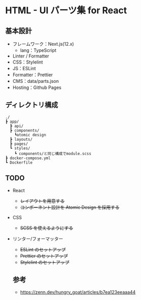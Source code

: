 # HTML - UI パーツ集 for React

## 基本設計

- フレームワーク：Next.js(12.x)
  - lang：TypeScript
- Linter / Formatter
- CSS：Stylelint
- JS：ESLint
- Formatter：Prettier
- CMS：data/parts.json
- Hosting：Github Pages

## ディレクトリ構成

```
./
┣ app/
  ┣ api/
  ┣ components/
    ┗atomic design
  ┣ layouts/
  ┣ pages/
  ┗ styles/
    ┗ components/と同じ構成でmodule.scss
┣ docker-compose.yml
┗ Dockerfile
```

## TODO

- React
  - ~~レイアウトを用意する~~
  - ~~コンポーネント設計を Atomic Design を採用する~~
- CSS
  - ~~SCSS を使えるようにする~~
- リンター/フォーマッター

  - ~~ESLint のセットアップ~~
  - ~~Prettier のセットアップ~~
  - ~~Stylelint のセットアップ~~

  ## 参考

  - https://zenn.dev/hungry_goat/articles/b7ea123eeaaa44
